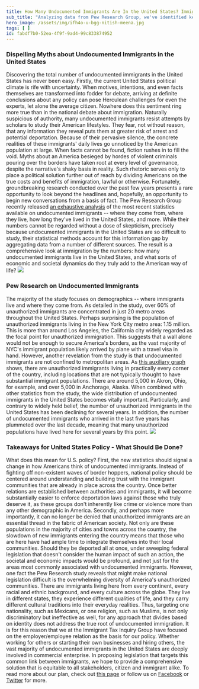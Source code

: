 ```yaml
---
title: How Many Undocumented Immigrants Are In the United States? Immigration by the Numbers
sub_title: "Analyzing data from Pew Research Group, we've identified key trends about undocumented immigrants in the United States that should inform national policy."
hero_image: /assets/img/ifh4o-u-bgg-nitish-meena.jpg
tags: [ ]
id: fabdf7b0-52ea-4f9f-9ad4-99c833874952
---
```

### Dispelling Myths about Undocumented Immigrants in the United States

Discovering the total number of undocumented immigrants in the United States has never been easy. Firstly, the current United States political climate is rife with uncertainty. When motives, intentions, and even facts themselves are transformed into fodder for debate, arriving at definite conclusions about any policy can pose Herculean challenges for even the experts, let alone the average citizen. Nowhere does this sentiment ring more true than in the national debate about immigration. Naturally suspicious of authority, many undocumented immigrants resist attempts by scholars to study their American lifestyles. They fear, not without reason, that any information they reveal puts them at greater risk of arrest and potential deportation. Because of their pervasive silence, the concrete realities of these immigrants' daily lives go unnoticed by the American population at large. When facts cannot be found, fiction rushes in to fill the void. Myths about an America besieged by hordes of violent criminals pouring over the borders have taken root at every level of governance, despite the narrative's shaky basis in reality. Such rhetoric serves only to place a political solution further out of reach by dividing Americans on the true costs and benefits of immigration, lawful or otherwise. Fortunately, groundbreaking research conducted over the past few years presents a rare opportunity to look beyond the headlines and, hopefully, an opportunity to begin new conversations from a basis of fact. The Pew Research Group recently released [an exhaustive analysis](http://www.pewresearch.org/fact-tank/2017/02/09/us-metro-areas-unauthorized-immigrants/) of the most recent statistics available on undocumented immigrants -- where they come from, where they live, how long they've lived in the United States, and more. While their numbers cannot be regarded without a dose of skepticism, precisely because undocumented immigrants in the United States are so difficult to study, their statistical methods account for this information gap by aggregating data from a number of different sources. The result is a comprehensive look at immigration by the numbers: how many undocumented immigrants live in the United States, and what sorts of economic and societal dynamics do they truly add to the American way of life? [![](http://immigranttaxgroup.org/wp-content/uploads/2017/02/02f3kc3zkpk-anthony-delanoix-1024x683.jpg)](http://immigranttaxgroup.org/wp-content/uploads/2017/02/02f3kc3zkpk-anthony-delanoix.jpg)

### Pew Research on Undocumented Immigrants

The majority of the study focuses on demographics -- where immigrants live and where they come from. As detailed in the study, over 60% of unauthorized immigrants are concentrated in just 20 metro areas throughout the United States. Perhaps surprising is the population of unauthorized immigrants living in the New York City metro area: 1.15 million. This is more than around Los Angeles, the California city widely regarded as the focal point for unauthorized immigration. This suggests that a wall alone would not be enough to secure America's borders, as the vast majority of NYC's immigrant population likely arrived by plane with a travel visa in hand. However, another revelation from the study is that undocumented immigrants are not confined to metropolitan areas. As [this auxiliary graph](http://www.pewhispanic.org/interactives/unauthorized-trends/) shows, there are unauthorized immigrants living in practically every corner of the country, including locations that are not typically thought to have substantial immigrant populations. There are around 5,000 in Akron, Ohio, for example, and over 5,000 in Anchorage, Alaska. When combined with other statistics from the study, the wide distribution of undocumented immigrants in the United States becomes vitally important. Particularly, and contrary to widely held belief, the number of unauthorized immigrants in the United States has been declining for several years. In addition, the number of undocumented immigrants who arrived in the last five years has plummeted over the last decade, meaning that many unauthorized populations have lived here for several years by this point. [![](http://immigranttaxgroup.org/wp-content/uploads/2017/02/fjyhpttwvem-abigail-keenan-1024x683.jpg)](http://immigranttaxgroup.org/wp-content/uploads/2017/02/fjyhpttwvem-abigail-keenan.jpg)

### Takeaways for United States Policy - What Should Be Done?

What does this mean for U.S. policy? First, the new statistics should signal a change in how Americans think of undocumented immigrants. Instead of fighting off non-existent waves of border hoppers, national policy should be centered around understanding and building trust with the immigrant communities that are already in place across the country. Once better relations are established between authorities and immigrants, it will become substantially easier to enforce deportation laws against those who truly deserve it, as these groups don't inherently like crime or violence more than any other demographic in America. Secondly, and perhaps more importantly, it can no longer be denied that unauthorized immigrants are an essential thread in the fabric of American society. Not only are these populations in the majority of cities and towns across the country, the slowdown of new immigrants entering the country means that those who are here have had ample time to integrate themselves into their local communities. Should they be deported all at once, under sweeping federal legislation that doesn't consider the human impact of such an action, the societal and economic impacts would be profound, and not just for the areas most commonly associated with undocumented immigrants. However, one fact the Pew Research study reveals that might make national legislation difficult is the overwhelming diversity of America's unauthorized communities. There are immigrants living here from every continent, every racial and ethnic background, and every culture across the globe. They live in different states, they experience different qualities of life, and they carry different cultural traditions into their everyday realities. Thus, targeting one nationality, such as Mexicans, or one religion, such as Muslims, is not only discriminatory but ineffective as well, for any approach that divides based on identity does not address the true root of undocumented immigration. It is for this reason that we at the Immigrant Tax Inquiry Group have focused on the employer/employee relation as the basis for our policy. Whether working for others or starting their own businesses and hiring others, the vast majority of undocumented immigrants in the United States are deeply involved in commercial enterprise. In proposing legislation that targets this common link between immigrants, we hope to provide a comprehensive solution that is equitable to all stakeholders, citizen and immigrant alike. To read more about our plan, check out [this page](http://immigranttaxgroup.org/immigration-the-solution/) or follow us on [Facebook](https://www.facebook.com/ImmigrantTaxInquiryGroup/) or [Twitter](https://twitter.com/immigranttax) for more.